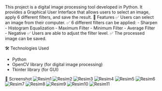 This project is a digital image processing tool developed in Python. It provides a Graphical User Interface that allows users to select an image, apply 6 different filters, and save the result.
🚀 Features
✅ Users can select an image from their computer.
✅ 6 different filters can be applied:
    - Sharpen
    - Histogram Equalization
    - Maximum Filter
    - Minimum Filter
    - Average Filter
    - Negative
✅ Users are able to adjust the filter level.
✅ The processed image can be saved.

🛠 Technologies Used
- Python
- OpenCV library (for digital image processing)
- Tkinter library (for GUI)

📸 Screenshot
![Resim1](https://github.com/user-attachments/assets/b545538f-d772-44fb-aa00-a553782013b0)
![Resim2](https://github.com/user-attachments/assets/8b9d548d-4138-4305-9b1a-0b61e56040ac)
![Resim3](https://github.com/user-attachments/assets/3a48b8c2-f750-4abe-b831-3ae751cec8fe)
![Resim4](https://github.com/user-attachments/assets/71044a23-362d-4d97-b9cb-1fa76a0c9bf7)
![Resim5](https://github.com/user-attachments/assets/9d1b36ae-748c-4ad2-ac71-edf29154bf8d)
![Resim6](https://github.com/user-attachments/assets/8c39f216-ea71-43a0-8802-9d6fb61e9793)
![Resim7](https://github.com/user-attachments/assets/820d2460-74db-4e5e-a982-29a51ec4b524)
![Resim8](https://github.com/user-attachments/assets/e4fa9b18-9696-48da-8a6c-7123c6fe4ee9)
![Resim9](https://github.com/user-attachments/assets/726c83a8-b2c4-4759-bf52-f0184eaa1d8f)
![Resim10](https://github.com/user-attachments/assets/e91ea253-dbc5-4faa-850b-133652fc21ed)
![Resim11](https://github.com/user-attachments/assets/870f4aab-aa8f-48b9-a980-5f6ffdaf41e4)
